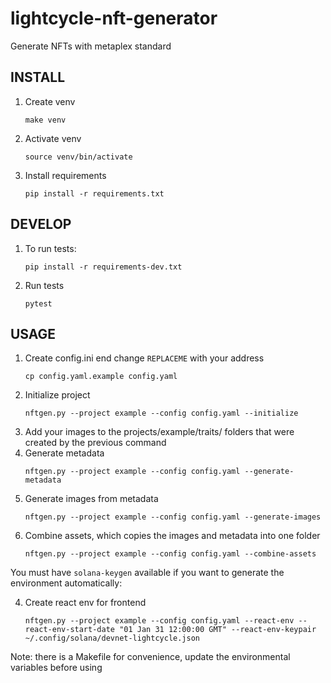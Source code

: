 # lightcycle-nft-generator

Generate NFTs with metaplex standard

## INSTALL

1. Create venv 
	```
	make venv
	```
2. Activate venv
	```
	source venv/bin/activate
	```
3. Install requirements
	```
	pip install -r requirements.txt
	```

## DEVELOP

1. To run tests:
	```
	pip install -r requirements-dev.txt
	```
2. Run tests
	```
	pytest
	```

## USAGE

1. Create config.ini end change `REPLACEME` with your address
	```
	cp config.yaml.example config.yaml
	```
2. Initialize project
	```
	nftgen.py --project example --config config.yaml --initialize
	```
3. Add your images to the projects/example/traits/ folders that were created by the previous command
4. Generate metadata
	```
	nftgen.py --project example --config config.yaml --generate-metadata
	```
4. Generate images from metadata
	```
	nftgen.py --project example --config config.yaml --generate-images
	```
4. Combine assets, which copies the images and metadata into one folder
	```
	nftgen.py --project example --config config.yaml --combine-assets
	```

You must have `solana-keygen` available if you want to generate the environment automatically:

4. Create react env for frontend
	```
	nftgen.py --project example --config config.yaml --react-env --react-env-start-date "01 Jan 31 12:00:00 GMT" --react-env-keypair ~/.config/solana/devnet-lightcycle.json
	```
Note: there is a Makefile for convenience, update the environmental variables before using
